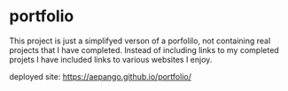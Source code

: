 # portfolio

This project is just a simplifyed verson of a porfolilo, not containing real projects that I have completed. Instead of including links to my completed projets I have included links to various websites I enjoy. 


deployed site: https://aepango.github.io/portfolio/
